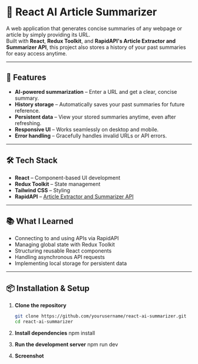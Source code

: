 # 📄 React AI Article Summarizer

A web application that generates concise summaries of any webpage or article by simply providing its URL.  
Built with **React**, **Redux Toolkit**, and **RapidAPI's Article Extractor and Summarizer API**, this project also stores a history of your past summaries for easy access anytime.

---

## 🚀 Features

- **AI-powered summarization** – Enter a URL and get a clear, concise summary.
- **History storage** – Automatically saves your past summaries for future reference.
- **Persistent data** – View your stored summaries anytime, even after refreshing.
- **Responsive UI** – Works seamlessly on desktop and mobile.
- **Error handling** – Gracefully handles invalid URLs or API errors.

---

## 🛠️ Tech Stack

- **React** – Component-based UI development
- **Redux Toolkit** – State management
- **Tailwind CSS** – Styling
- **RapidAPI** – [Article Extractor and Summarizer API](https://rapidapi.com/restyler/api/article-extractor-and-summarizer)

---

## 📚 What I Learned

- Connecting to and using APIs via RapidAPI
- Managing global state with Redux Toolkit
- Structuring reusable React components
- Handling asynchronous API requests
- Implementing local storage for persistent data

---

## 📦 Installation & Setup

1. **Clone the repository**
   ```bash
   git clone https://github.com/yourusername/react-ai-summarizer.git
   cd react-ai-summarizer

2. **Install dependencies**
    npm install

3. **Run the development server**
    npm run dev

4. **Screenshot**
